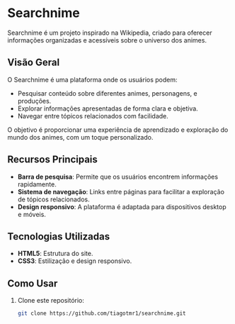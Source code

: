 # Searchnime

Searchnime é um projeto inspirado na Wikipedia, criado para oferecer informações organizadas e acessíveis sobre o universo dos animes.

## Visão Geral

O Searchnime é uma plataforma onde os usuários podem:
- Pesquisar conteúdo sobre diferentes animes, personagens, e produções.
- Explorar informações apresentadas de forma clara e objetiva.
- Navegar entre tópicos relacionados com facilidade.

O objetivo é proporcionar uma experiência de aprendizado e exploração do mundo dos animes, com um toque personalizado.

## Recursos Principais

- **Barra de pesquisa**: Permite que os usuários encontrem informações rapidamente.
- **Sistema de navegação**: Links entre páginas para facilitar a exploração de tópicos relacionados.
- **Design responsivo**: A plataforma é adaptada para dispositivos desktop e móveis.

## Tecnologias Utilizadas

- **HTML5**: Estrutura do site.
- **CSS3**: Estilização e design responsivo.

## Como Usar

1. Clone este repositório:
   ```bash
   git clone https://github.com/tiagotmr1/searchnime.git
